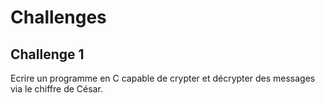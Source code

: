 # Challenges

## Challenge 1

Ecrire un programme en C capable de crypter et décrypter des messages via le chiffre de César.